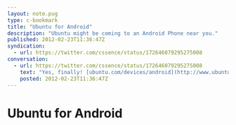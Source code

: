 ```yaml
---
layout: note.pug
type: c-bookmark
title: "Ubuntu for Android"
description: "Ubuntu might be coming to an Android Phone near you."
published: 2012-02-23T11:36:47Z
syndication:
  - url: https://twitter.com/cssence/status/172646079295275008
conversation:
  - url: https://twitter.com/cssence/status/172646079295275008
    text: "Yes, finally! [ubuntu.com/devices/android](http://www.ubuntu.com/devices/android)<br>And now the same for iOS/OS&nbsp;X please."
    posted: 2012-02-23T11:36:47Z
---
```


# Ubuntu for Android
